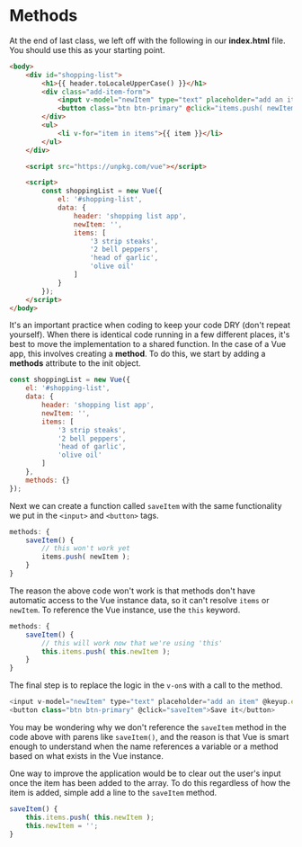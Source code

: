 # Methods

At the end of last class, we left off with the following in our **index.html** file.  You should use this as your starting point.

```html
<body>
    <div id="shopping-list">
        <h1>{{ header.toLocaleUpperCase() }}</h1>
        <div class="add-item-form">
            <input v-model="newItem" type="text" placeholder="add an item" @keyup.enter="items.push( newItem )">
            <button class="btn btn-primary" @click="items.push( newItem )">Save it</button>
        </div>
        <ul>
            <li v-for="item in items">{{ item }}</li>
        </ul>
    </div>

    <script src="https://unpkg.com/vue"></script>

    <script>
        const shoppingList = new Vue({
            el: '#shopping-list',
            data: {
                header: 'shopping list app',
                newItem: '',
                items: [
                    '3 strip steaks',
                    '2 bell peppers',
                    'head of garlic',
                    'olive oil'
                ]
            }
        });
    </script>
</body>
```

It's an important practice when coding to keep your code DRY (don't repeat yourself).  When there is identical code running in a few different places, it's best to move the implementation to a shared function.  In the case of a Vue app, this involves creating a **method**.  To do this, we start by adding a **methods** attribute to the init object.

```js
const shoppingList = new Vue({
    el: '#shopping-list',
    data: {
        header: 'shopping list app',
        newItem: '',
        items: [
            '3 strip steaks',
            '2 bell peppers',
            'head of garlic',
            'olive oil'
        ]
    },
    methods: {}
});
```

Next we can create a function called `saveItem` with the same functionality we put in the `<input>` and `<button>` tags.

```js
methods: {
    saveItem() {
        // this won't work yet
        items.push( newItem );
    }
}
```

The reason the above code won't work is that methods don't have automatic access to the Vue instance data, so it can't resolve `items` or `newItem`.  To reference the Vue instance, use the `this` keyword.

```js
methods: {
    saveItem() {
        // this will work now that we're using 'this'
        this.items.push( this.newItem );
    }
}
```

The final step is to replace the logic in the `v-on`s with a call to the method.

```js
<input v-model="newItem" type="text" placeholder="add an item" @keyup.enter="saveItem">
<button class="btn btn-primary" @click="saveItem">Save it</button>
```

You may be wondering why we don't reference the `saveItem` method in the code above with parens like `saveItem()`, and the reason is that Vue is smart enough to understand when the name references a variable or a method based on what exists in the Vue instance.

One way to improve the application would be to clear out the user's input once the item has been added to the array.  To do this regardless of how the item is added, simple add a line to the `saveItem` method.

```js
saveItem() {
    this.items.push( this.newItem );
    this.newItem = '';
}
```